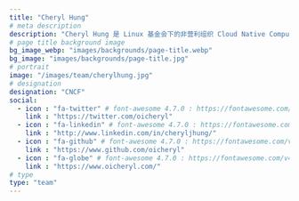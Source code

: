 ```yaml
---
title: "Cheryl Hung"
# meta description
description: "Cheryl Hung 是 Linux 基金会下的非营利组织 Cloud Native Computing Foundation 的生态系统主管，该基金会托管包括 Kubernetes，Prometheus 和 Envoy 在内的开源项目。"
# page title background image
bg_image_webp: "images/backgrounds/page-title.webp"
bg_image: "images/backgrounds/page-title.jpg"
# portrait
image: "/images/team/cherylhung.jpg"
# designation
designation: "CNCF"
social:
  - icon : "fa-twitter" # font-awesome 4.7.0 : https://fontawesome.com/v4.7.0/icons/
    link : "https://twitter.com/oicheryl"
  - icon : "fa-linkedin" # font-awesome 4.7.0 : https://fontawesome.com/v4.7.0/icons/
    link : "http://www.linkedin.com/in/cheryljhung/"
  - icon : "fa-github" # font-awesome 4.7.0 : https://fontawesome.com/v4.7.0/icons/
    link : "https://www.github.com/oicheryl"
  - icon : "fa-globe" # font-awesome 4.7.0 : https://fontawesome.com/v4.7.0/icons/
    link : "https://www.oicheryl.com/"
# type  
type: "team"
---
```



